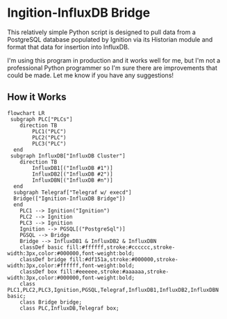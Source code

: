 # Ingition-InfluxDB Bridge

This relatively simple Python script is designed to pull data from a PostgreSQL database populated by Ignition via its Historian module and format that data for insertion into InfluxDB.

I'm using this program in production and it works well for me, but I'm not a professional Python programmer so I'm sure there are improvements that could be made. Let me know if you have any suggestions!

## How it Works

```mermaid
flowchart LR
 subgraph PLC["PLCs"]
    direction TB
        PLC1("PLC")
        PLC2("PLC")
        PLC3("PLC")
  end
 subgraph InfluxDB["InfluxDB Cluster"]
    direction TB
        InfluxDB1[("InfluxDB #1")]
        InfluxDB2[("InfluxDB #2")]
        InfluxDBN[("InfluxDB #n")]
  end
  subgraph Telegraf["Telegraf w/ execd"]
  Bridge(["Ignition-InfluxDB Bridge"])
  end
    PLC1 --> Ignition("Ignition")
    PLC2 --> Ignition
    PLC3 --> Ignition
    Ignition --> PGSQL[("PostgreSql")]
    PGSQL --> Bridge
    Bridge --> InfluxDB1 & InfluxDB2 & InfluxDBN
    classDef basic fill:#ffffff,stroke:#cccccc,stroke-width:3px,color:#000000,font-weight:bold;
    classDef bridge fill:#df151a,stroke:#000000,stroke-width:3px,color:#ffffff,font-weight:bold;
    classDef box fill:#eeeeee,stroke:#aaaaaa,stroke-width:3px,color:#000000,font-weight:bold;
    class PLC1,PLC2,PLC3,Ignition,PGSQL,Telegraf,InfluxDB1,InfluxDB2,InfluxDBN basic;
    class Bridge bridge;
    class PLC,InfluxDB,Telegraf box;
```